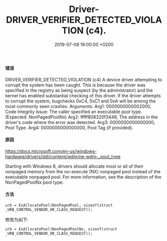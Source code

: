 ﻿---
layout: post
title:  "Driver-DRIVER_VERIFIER_DETECTED_VIOLATION (c4)."
date:   2019-07-08 19:00:00 +0200
categories: Driver
---
#### 错误
DRIVER_VERIFIER_DETECTED_VIOLATION (c4)
A device driver attempting to corrupt the system has been caught.  This is
because the driver was specified in the registry as being suspect (by the
administrator) and the kernel has enabled substantial checking of this driver.
If the driver attempts to corrupt the system, bugchecks 0xC4, 0xC1 and 0xA will
be among the most commonly seen crashes.
Arguments:
Arg1: 0000000000002000, Code Integrity Issue: The caller specified an executable pool type. (Expected: NonPagedPoolNx)
Arg2: fffff808320f3448, The address in the driver's code where the error was detected.
Arg3: 0000000000000000, Pool Type.
Arg4: 0000000000000000, Pool Tag (if provided).   

#### 原因
https://docs.microsoft.com/en-us/windows-hardware/drivers/ddi/content/wdm/ne-wdm-_pool_type   
    
Starting with Windows 8, drivers should allocate most or all of their nonpaged memory from the no-execute (NX) nonpaged pool instead of the executable nonpaged pool. For more information, see the description of the NonPagedPoolNx pool type.     

#### 方法
```
urb = ExAllocatePool(NonPagedPool, sizeof(struct _URB_CONTROL_VENDOR_OR_CLASS_REQUEST));
```
修改为如下:     
```
urb = ExAllocatePool(NonPagedPoolNx, sizeof(struct _URB_CONTROL_VENDOR_OR_CLASS_REQUEST));
```
